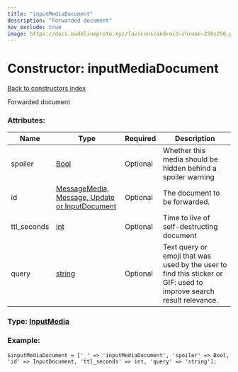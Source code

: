 ```yaml
---
title: "inputMediaDocument"
description: "Forwarded document"
nav_exclude: true
image: https://docs.madelineproto.xyz/favicons/android-chrome-256x256.png
---
```

# Constructor: inputMediaDocument  
[Back to constructors index](/API_docs/constructors/index.html)



Forwarded document

### Attributes:

| Name     |    Type       | Required | Description |
|----------|---------------|----------|-------------|
|spoiler|[Bool](/API_docs/types/Bool.html) | Optional|Whether this media should be hidden behind a spoiler warning|
|id|[MessageMedia, Message, Update or InputDocument](/API_docs/types/InputDocument.html) | Optional|The document to be forwarded.|
|ttl\_seconds|[int](/API_docs/types/int.html) | Optional|Time to live of self-destructing document|
|query|[string](/API_docs/types/string.html) | Optional|Text query or emoji that was used by the user to find this sticker or GIF: used to improve search result relevance.|



### Type: [InputMedia](/API_docs/types/InputMedia.html)


### Example:

```
$inputMediaDocument = ['_' => 'inputMediaDocument', 'spoiler' => Bool, 'id' => InputDocument, 'ttl_seconds' => int, 'query' => 'string'];
```  
